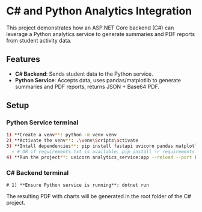 # C# and Python Analytics Integration

This project demonstrates how an ASP.NET Core backend (C#) can leverage a Python analytics service to generate summaries and PDF reports from student activity data.

## Features
- **C# Backend**: Sends student data to the Python service.  
- **Python Service**: Accepts data, uses pandas/matplotlib to generate summaries and PDF reports, returns JSON + Base64 PDF.

## Setup

### Python Service terminal
```bash
1) **Create a venv**: python -m venv venv
2) **Activate the venv**: .\venv\Scripts\activate
3) **Intall dependencies**: pip install fastapi uvicorn pandas matplotlib pydantic
  - # OR if requirements.txt is available: pip install -r requirements.txt
4) **Run the project**: uvicorn analytics_service:app --reload --port 8000
```

### C# Backend terminal
```
# 1) **Ensure Python service is running**: dotnet run
```

The resulting PDF with charts will be generated in the root folder of the C# project.
